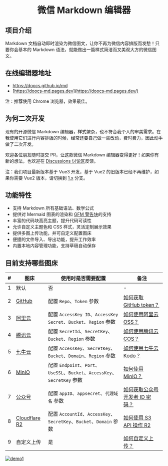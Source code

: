 
<h1 align="center">微信 Markdown 编辑器</h1>

## 项目介绍

Markdown 文档自动即时渲染为微信图文，让你不再为微信内容排版而发愁！只要你会基本的 Markdown 语法，就能做出一篇样式简洁而又美观大方的微信图文。

## 在线编辑器地址

- https://doocs.github.io/md
- [https://doocs-md.pages.dev](https://doocs-md.pages.dev/)

注：推荐使用 Chrome 浏览器，效果最佳。

## 为何二次开发

现有的开源微信 Markdown 编辑器，样式繁杂，也不符合我个人的审美需求。在我使用它们进行内容排版的时候，经常还要自己做一些改动，费时费力，因此动手做了二次开发。

欢迎各位朋友随时提交 PR，让这款微信 Markdown 编辑器变得更好！如果你有新的想法，也欢迎在 [Discussions 讨论区](https://github.com/doocs/md/discussions)反馈。

注：我们项目最新版本基于 Vue3 开发，基于 Vue2 的旧版本已经不再维护，如果你需要 Vue2 版本，请切换到 [1.x](https://github.com/doocs/md/tree/1.x) 分支。

## 功能特性

-  支持 Markdown 所有基础语法、数学公式
-  提供对 Mermaid 图表的渲染和 [GFM 警告块](https://github.com/orgs/community/discussions/16925)的支持
-  丰富的代码块高亮主题，提升代码可读性
-  允许自定义主题色和 CSS 样式，灵活定制展示效果
-  提供多图上传功能，并可自定义配置图床
-  便捷的文件导入、导出功能，提升工作效率
-  内置本地内容管理功能，支持草稿自动保存

## 目前支持哪些图床

| #    | 图床                                                   | 使用时是否需要配置                                           | 备注                                                         |
| ---- | ------------------------------------------------------ | ------------------------------------------------------------ | ------------------------------------------------------------ |
| 1    | 默认                                                   | 否                                                           | -                                                            |
| 2    | [GitHub](https://github.com/)                          | 配置 `Repo`、`Token` 参数                                    | [如何获取 GitHub token？](https://docs.github.com/en/github/authenticating-to-github/creating-a-personal-access-token) |
| 3    | [阿里云](https://www.aliyun.com/product/oss)           | 配置 `AccessKey ID`、`AccessKey Secret`、`Bucket`、`Region` 参数 | [如何使用阿里云 OSS？](https://help.aliyun.com/document_detail/31883.html) |
| 4    | [腾讯云](https://cloud.tencent.com/act/pro/cos)        | 配置 `SecretId`、`SecretKey`、`Bucket`、`Region` 参数        | [如何使用腾讯云 COS？](https://cloud.tencent.com/document/product/436/38484) |
| 5    | [七牛云](https://www.qiniu.com/products/kodo)          | 配置 `AccessKey`、`SecretKey`、`Bucket`、`Domain`、`Region` 参数 | [如何使用七牛云 Kodo？](https://developer.qiniu.com/kodo)    |
| 6    | [MinIO](https://min.io/)                               | 配置 `Endpoint`、`Port`、`UseSSL`、`Bucket`、`AccessKey`、`SecretKey` 参数 | [如何使用 MinIO？](http://docs.minio.org.cn/docs/master/)    |
| 7    | [公众号](https://mp.weixin.qq.com/)                    | 配置 `appID`、`appsecret`、`代理域名` 参数                   | [如何获取公众号开发者 ID 密码？](https://developers.weixin.qq.com/doc/offiaccount/Getting_Started/Getting_Started_Guide.html) |
| 8    | [Cloudflare R2](https://developers.cloudflare.com/r2/) | 配置 `AccountId`、`AccessKey`、`SecretKey`、`Bucket`、`Domain` 参数 | [如何使用 S3 API 操作 R2](https://developers.cloudflare.com/r2/api/s3/api/) |
| 9    | 自定义上传                                             | 是                                                           | [如何自定义上传？](https://github.com/doocs/md?tab=readme-ov-file#自定义上传逻辑) |

[![demo1](https://camo.githubusercontent.com/450296fff3135f915a535118043f5fda4efca1d8310ce85ed6f1afc2d9c5c77e/68747470733a2f2f63646e2d646f6f63732e6f73732d636e2d7368656e7a68656e2e616c6979756e63732e636f6d2f67682f646f6f63732f6d642f696d616765732f64656d6f312e676966)](https://camo.githubusercontent.com/450296fff3135f915a535118043f5fda4efca1d8310ce85ed6f1afc2d9c5c77e/68747470733a2f2f63646e2d646f6f63732e6f73732d636e2d7368656e7a68656e2e616c6979756e63732e636f6d2f67682f646f6f63732f6d642f696d616765732f64656d6f312e676966)